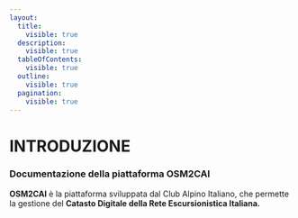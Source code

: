 ```yaml
---
layout:
  title:
    visible: true
  description:
    visible: true
  tableOfContents:
    visible: true
  outline:
    visible: true
  pagination:
    visible: true
---
```


# INTRODUZIONE

### Documentazione della piattaforma OSM2CAI

**OSM2CAI** è la piattaforma sviluppata dal Club Alpino Italiano, che permette la gestione del **Catasto Digitale della Rete Escursionistica Italiana.**
